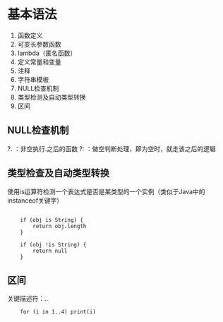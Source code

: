 # 基本语法

1. 函数定义
2. 可变长参数函数
3. lambda（匿名函数）
4. 定义常量和变量
5. 注释
6. 字符串模板
7. NULL检查机制
8. 类型检测及自动类型转换
9. 区间

## NULL检查机制

?. ：非空执行.之后的函数
?: ：做空判断处理，即为空时，就走该之后的逻辑

## 类型检查及自动类型转换

使用is运算符检测一个表达式是否是某类型的一个实例（类似于Java中的instanceof关键字）

```
    
    if (obj is String) {
        return obj.length
    }

    if (obj !is String) {
        return null
    }

```


## 区间

关键描述符：..

```
    for (i in 1..4) print(i)

```
